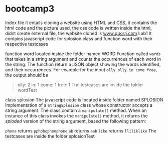 # bootcamp3
Index file
    it entails cloning a website using HTML and CSS, it contains the html code and the picture used, the css code is written inside the html, didnt create external file, the website cloned is www.quora.com
 Lab1 
 It contains javascript code for splosion class and function word with their respective testcases
 
 function word located inside the folder named WORD
Function called `words` that takes in a string argument and counts the occurrences of each word in the string. 
The function return a JSON object showing the words identified, and their occurrences.
For example for the input `olly olly in come free`, the output should be
>olly: 2
>in: 1
>come: 1
>free: 1
The testcases are inside the folder wordTest


class splosion
The javascript code is located inside folder named SPLOSION
Implementation of  a `StringSplosion` class whose constructor accepts a string argument. 
The class contain a `manipulate()` method.
When an instance of this class invokes the `manipulate()` method, it returns the _sploded_ version of the string argument, based the following pattern:  

`phone`   returns `pphphophonphone`
`ab`      returns `aab`
`like`    returns `lliliklike`
The testcases are inside the folder splosionTest
